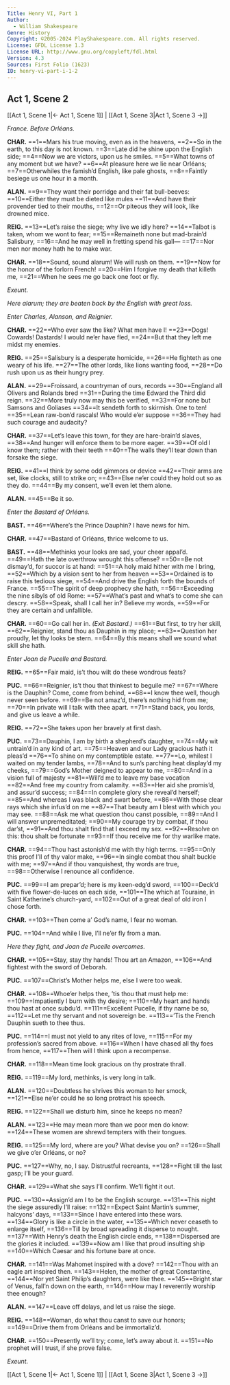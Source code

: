 ```yaml
---
Title: Henry VI, Part 1
Author: 
  - William Shakespeare
Genre: History
Copyright: ©2005-2024 PlayShakespeare.com. All rights reserved.
License: GFDL License 1.3
License URL: http://www.gnu.org/copyleft/fdl.html
Version: 4.3
Sources: First Folio (1623)
ID: henry-vi-part-i-1-2
---
```


## Act 1, Scene 2
[[Act 1, Scene 1|← Act 1, Scene 1]] | [[Act 1, Scene 3|Act 1, Scene 3 →]]

*France. Before Orléans.*

**CHAR.**
==1==Mars his true moving, even as in the heavens,
==2==So in the earth, to this day is not known.
==3==Late did he shine upon the English side;
==4==Now we are victors, upon us he smiles.
==5==What towns of any moment but we have?
==6==At pleasure here we lie near Orléans;
==7==Otherwhiles the famish’d English, like pale ghosts,
==8==Faintly besiege us one hour in a month.

**ALAN.**
==9==They want their porridge and their fat bull-beeves:
==10==Either they must be dieted like mules
==11==And have their provender tied to their mouths,
==12==Or piteous they will look, like drowned mice.

**REIG.**
==13==Let’s raise the siege; why live we idly here?
==14==Talbot is taken, whom we wont to fear;
==15==Remaineth none but mad-brain’d Salisbury,
==16==And he may well in fretting spend his gall⁠—
==17==Nor men nor money hath he to make war.

**CHAR.**
==18==Sound, sound alarum! We will rush on them.
==19==Now for the honor of the forlorn French!
==20==Him I forgive my death that killeth me,
==21==When he sees me go back one foot or fly.

*Exeunt.*

*Here alarum; they are beaten back by the English with great loss.*

*Enter Charles, Alanson, and Reignier.*

**CHAR.**
==22==Who ever saw the like? What men have I!
==23==Dogs! Cowards! Dastards! I would ne’er have fled,
==24==But that they left me midst my enemies.

**REIG.**
==25==Salisbury is a desperate homicide,
==26==He fighteth as one weary of his life.
==27==The other lords, like lions wanting food,
==28==Do rush upon us as their hungry prey.

**ALAN.**
==29==Froissard, a countryman of ours, records
==30==England all Olivers and Rolands bred
==31==During the time Edward the Third did reign.
==32==More truly now may this be verified,
==33==For none but Samsons and Goliases
==34==It sendeth forth to skirmish. One to ten!
==35==Lean raw-bon’d rascals! Who would e’er suppose
==36==They had such courage and audacity?

**CHAR.**
==37==Let’s leave this town, for they are hare-brain’d slaves,
==38==And hunger will enforce them to be more eager.
==39==Of old I know them; rather with their teeth
==40==The walls they’ll tear down than forsake the siege.

**REIG.**
==41==I think by some odd gimmors or device
==42==Their arms are set, like clocks, still to strike on;
==43==Else ne’er could they hold out so as they do.
==44==By my consent, we’ll even let them alone.

**ALAN.**
==45==Be it so.

*Enter the Bastard of Orléans.*

**BAST.**
==46==Where’s the Prince Dauphin? I have news for him.

**CHAR.**
==47==Bastard of Orléans, thrice welcome to us.

**BAST.**
==48==Methinks your looks are sad, your cheer appal’d.
==49==Hath the late overthrow wrought this offense?
==50==Be not dismay’d, for succor is at hand:
==51==A holy maid hither with me I bring,
==52==Which by a vision sent to her from heaven
==53==Ordained is to raise this tedious siege,
==54==And drive the English forth the bounds of France.
==55==The spirit of deep prophecy she hath,
==56==Exceeding the nine sibyls of old Rome:
==57==What’s past and what’s to come she can descry.
==58==Speak, shall I call her in? Believe my words,
==59==For they are certain and unfallible.

**CHAR.**
==60==Go call her in.
*(Exit Bastard.)*
==61==But first, to try her skill,
==62==Reignier, stand thou as Dauphin in my place;
==63==Question her proudly, let thy looks be stern.
==64==By this means shall we sound what skill she hath.

*Enter Joan de Pucelle and Bastard.*

**REIG.**
==65==Fair maid, is’t thou wilt do these wondrous feats?

**PUC.**
==66==Reignier, is’t thou that thinkest to beguile me?
==67==Where is the Dauphin? Come, come from behind,
==68==I know thee well, though never seen before.
==69==Be not amaz’d, there’s nothing hid from me;
==70==In private will I talk with thee apart.
==71==Stand back, you lords, and give us leave a while.

**REIG.**
==72==She takes upon her bravely at first dash.

**PUC.**
==73==Dauphin, I am by birth a shepherd’s daughter,
==74==My wit untrain’d in any kind of art.
==75==Heaven and our Lady gracious hath it pleas’d
==76==To shine on my contemptible estate.
==77==Lo, whilest I waited on my tender lambs,
==78==And to sun’s parching heat display’d my cheeks,
==79==God’s Mother deigned to appear to me,
==80==And in a vision full of majesty
==81==Will’d me to leave my base vocation
==82==And free my country from calamity.
==83==Her aid she promis’d, and assur’d success;
==84==In complete glory she reveal’d herself;
==85==And whereas I was black and swart before,
==86==With those clear rays which she infus’d on me
==87==That beauty am I blest with which you may see.
==88==Ask me what question thou canst possible,
==89==And I will answer unpremeditated;
==90==My courage try by combat, if thou dar’st,
==91==And thou shalt find that I exceed my sex.
==92==Resolve on this: thou shalt be fortunate
==93==If thou receive me for thy warlike mate.

**CHAR.**
==94==Thou hast astonish’d me with thy high terms.
==95==Only this proof I’ll of thy valor make,
==96==In single combat thou shalt buckle with me;
==97==And if thou vanquishest, thy words are true,
==98==Otherwise I renounce all confidence.

**PUC.**
==99==I am prepar’d; here is my keen-edg’d sword,
==100==Deck’d with five flower-de-luces on each side,
==101==The which at Touraine, in Saint Katherine’s church-yard,
==102==Out of a great deal of old iron I chose forth.

**CHAR.**
==103==Then come a’ God’s name, I fear no woman.

**PUC.**
==104==And while I live, I’ll ne’er fly from a man.

*Here they fight, and Joan de Pucelle overcomes.*

**CHAR.**
==105==Stay, stay thy hands! Thou art an Amazon,
==106==And fightest with the sword of Deborah.

**PUC.**
==107==Christ’s Mother helps me, else I were too weak.

**CHAR.**
==108==Whoe’er helps thee, ’tis thou that must help me:
==109==Impatiently I burn with thy desire;
==110==My heart and hands thou hast at once subdu’d.
==111==Excellent Pucelle, if thy name be so,
==112==Let me thy servant and not sovereign be.
==113==’Tis the French Dauphin sueth to thee thus.

**PUC.**
==114==I must not yield to any rites of love,
==115==For my profession’s sacred from above.
==116==When I have chased all thy foes from hence,
==117==Then will I think upon a recompense.

**CHAR.**
==118==Mean time look gracious on thy prostrate thrall.

**REIG.**
==119==My lord, methinks, is very long in talk.

**ALAN.**
==120==Doubtless he shrives this woman to her smock,
==121==Else ne’er could he so long protract his speech.

**REIG.**
==122==Shall we disturb him, since he keeps no mean?

**ALAN.**
==123==He may mean more than we poor men do know:
==124==These women are shrewd tempters with their tongues.

**REIG.**
==125==My lord, where are you? What devise you on?
==126==Shall we give o’er Orléans, or no?

**PUC.**
==127==Why, no, I say. Distrustful recreants,
==128==Fight till the last gasp; I’ll be your guard.

**CHAR.**
==129==What she says I’ll confirm. We’ll fight it out.

**PUC.**
==130==Assign’d am I to be the English scourge.
==131==This night the siege assuredly I’ll raise:
==132==Expect Saint Martin’s summer, halcyons’ days,
==133==Since I have entered into these wars.
==134==Glory is like a circle in the water,
==135==Which never ceaseth to enlarge itself,
==136==Till by broad spreading it disperse to nought.
==137==With Henry’s death the English circle ends,
==138==Dispersed are the glories it included.
==139==Now am I like that proud insulting ship
==140==Which Caesar and his fortune bare at once.

**CHAR.**
==141==Was Mahomet inspired with a dove?
==142==Thou with an eagle art inspired then.
==143==Helen, the mother of great Constantine,
==144==Nor yet Saint Philip’s daughters, were like thee.
==145==Bright star of Venus, fall’n down on the earth,
==146==How may I reverently worship thee enough?

**ALAN.**
==147==Leave off delays, and let us raise the siege.

**REIG.**
==148==Woman, do what thou canst to save our honors;
==149==Drive them from Orléans and be immortaliz’d.

**CHAR.**
==150==Presently we’ll try; come, let’s away about it.
==151==No prophet will I trust, if she prove false.

*Exeunt.*

[[Act 1, Scene 1|← Act 1, Scene 1]] | [[Act 1, Scene 3|Act 1, Scene 3 →]]